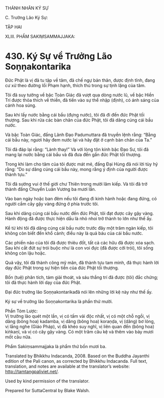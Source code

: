THÁNH NHÂN KÝ SỰ

C. Trưởng Lão Ký Sự:

TẬP HAI

XLIII. PHẨM SAKIṂSAMMAJJAKA:

# 430\. Ký Sự về Trưởng Lão Soṇṇakontarika

Đức Phật là vị đã tu tập về tâm, đã chế ngự bản thân, được định tĩnh, đang cư xử theo đường lối Phạm hạnh, thích thú trong sự tịnh lặng của tâm.

Tôi đã suy tưởng về bậc Toàn Giác đã vượt qua dòng nước lũ, về bậc Hiền Trí được thỏa thích về thiền, đã tiến vào sự thể nhập (định), có ánh sáng của cánh hoa súng.

Sau khi lấy nước bằng cái bầu (đựng nước), tôi đã đi đến đức Phật tối thượng. Sau khi rửa các bàn chân của đức Phật, tôi đã dâng cúng cái bầu nước.

Và bậc Toàn Giác, đấng Lãnh Đạo Padumuttara đã truyền lệnh rằng: “Bằng cái bầu này, ngươi hãy đem nước lại và hãy đặt ở cạnh bàn chân của Ta.”

Tôi đã đáp lại rằng: “Lành thay!” Và với lòng tôn kính bậc Đạo Sư, tôi đã mang lại nước bằng cái bầu và đã đưa đến gần đức Phật tối thượng.

Trong khi làm cho tâm của tôi được mát mẻ, đấng Đại Hùng đã nói lời tùy hỷ rằng: “Do sự dâng cúng cái bầu này, mong rằng ý định của người được thành tựu.”

Tôi đã sướng vui ở thế giới chư Thiên trong mười lăm kiếp. Và tôi đã trở thành đấng Chuyển Luân Vương ba mươi lần.

Vào ban ngày hoặc ban đêm nếu tôi đang đi kinh hành hoặc đang đứng, có người cầm cây gậy vàng đứng ở phía trước tôi.

Sau khi dâng cúng cái bầu nước đến đức Phật, tôi đạt được cây gậy vàng. Hành động đã được thực hiện dầu là nhỏ nhoi trở thành to lớn như thế ấy.

Kể từ khi tôi đã dâng cúng cái bầu nước trước đây một trăm ngàn kiếp, tôi không còn biết đến khổ cảnh; điều này là quả báu của cái bầu nước.

Các phiền não của tôi đã được thiêu đốt, tất cả các hữu đã được xóa sạch. Sau khi cắt đứt sự trói buộc như là con voi đực (đã được cởi trói), tôi sống không còn lậu hoặc.

Quả vậy, tôi đã thành công mỹ mãn, đã thành tựu tam minh, đã thực hành lời dạy đức Phật trong sự hiện tiền của đức Phật tối thượng.

Bốn (tuệ) phân tích, tám giải thoát, và sáu thắng trí đã được (tôi) đắc chứng; tôi đã thực hành lời dạy của đức Phật.

Đại đức trưởng lão Soṇṇakontarikađã nói lên những lời kệ này như thế ấy.

Ký sự về trưởng lão Soṇṇakontarika là phần thứ mười.

Phần Tóm Lược:  
Vị trưởng lão quét một lần, vị có tấm vải độc nhất, vị có một chỗ ngồi, vị dâng (bông hoa) kadamba, vị dâng (bông hoa) koraṇḍa, vị (dâng) bơ lỏng, vị lắng nghe (Giáo Pháp), vị đã khéo suy nghĩ, vị liên quan đến (bông hoa) kiṅkaṇī, và vị có cây gậy vàng. Có một trăm câu kệ và thêm vào bảy mươi mốt câu nữa.

Phẩm Sakiṃsammajjaka là phẩm thứ bốn mươi ba.

Translated by Bhikkhu Indacanda, 2008. Based on the Buddha Jayanthi edition of the Pali canon, as corrected by Bhikkhu Indacanda. Full text, translation, and notes are available at the translator’s website: http://tamtangpaliviet.net/.

Used by kind permission of the translator.

Prepared for SuttaCentral by Blake Walsh.